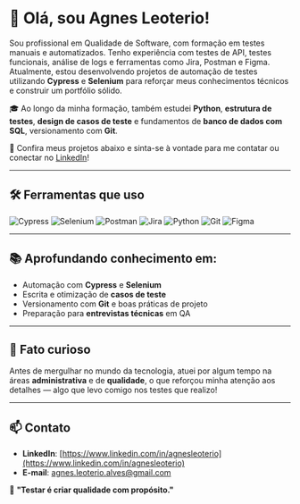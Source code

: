 # 👋 Olá, sou Agnes Leoterio!

Sou profissional em Qualidade de Software, com formação em testes manuais e automatizados. Tenho experiência com testes de API, testes funcionais, análise de logs e ferramentas como Jira, Postman e Figma. Atualmente, estou desenvolvendo projetos de automação de testes utilizando **Cypress** e **Selenium** para reforçar meus conhecimentos técnicos e construir um portfólio sólido.

🎓 Ao longo da minha formação, também estudei **Python**, **estrutura de testes**, **design de casos de teste** e fundamentos de **banco de dados com SQL**, versionamento com **Git**.

📌 Confira meus projetos abaixo e sinta-se à vontade para me contatar ou conectar no [LinkedIn](https://www.linkedin.com/in/seu-perfil)!

---

## 🛠 Ferramentas que uso

![Cypress](https://img.shields.io/badge/Cypress-17202C?style=for-the-badge&logo=cypress&logoColor=white)
![Selenium](https://img.shields.io/badge/Selenium-43B02A?style=for-the-badge&logo=selenium&logoColor=white)
![Postman](https://img.shields.io/badge/Postman-FF6C37?style=for-the-badge&logo=postman&logoColor=white)
![Jira](https://img.shields.io/badge/Jira-0052CC?style=for-the-badge&logo=jira&logoColor=white)
![Python](https://img.shields.io/badge/Python-3776AB?style=for-the-badge&logo=python&logoColor=white)
![Git](https://img.shields.io/badge/Git-F05032?style=for-the-badge&logo=git&logoColor=white)
![Figma](https://img.shields.io/badge/Figma-F24E1E?style=for-the-badge&logo=figma&logoColor=white)


---

## 📚 Aprofundando conhecimento em:
- Automação com **Cypress** e **Selenium**
- Escrita e otimização de **casos de teste**
- Versionamento com **Git** e boas práticas de projeto
- Preparação para **entrevistas técnicas** em QA

---

## 🎯 Fato curioso
Antes de mergulhar no mundo da tecnologia, atuei por algum tempo na áreas **administrativa** e de **qualidade**, o que reforçou minha atenção aos detalhes — algo que levo comigo nos testes que realizo!

---


## 📫 Contato
- **LinkedIn**: [https://www.linkedin.com/in/agnesleoterio](https://www.linkedin.com/in/agnesleoterio) 
- **E-mail**: agnes.leoterio.alves@gmail.com  

🚀 **"Testar é criar qualidade com propósito."** 
